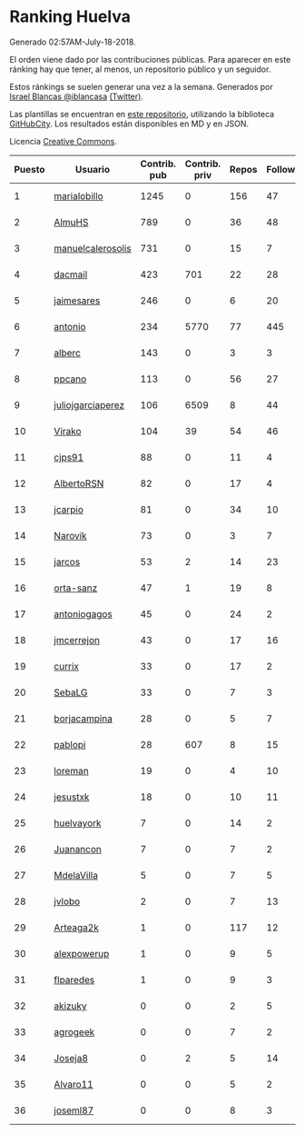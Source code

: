 # Ranking Huelva

Generado 02:57AM-July-18-2018.

El orden viene dado por las contribuciones públicas. Para aparecer en este ránking hay que tener, al menos, un repositorio público y un seguidor.

Estos ránkings se suelen generar una vez a la semana. Generados por [Israel Blancas @iblancasa](https://github.com/iblancasa/) [(Twitter)](https://twitter.com/iblancasa).

Las plantillas se encuentran en [este repositorio](https://github.com/iblancasa/GH-Spanish-Ranking), utilizando la biblioteca [GitHubCity](https://github.com/iblancasa/GitHubCity). Los resultados están disponibles en MD y en JSON.

Licencia [Creative Commons](https://creativecommons.org/licenses/by/4.0/).

| Puesto   |  Usuario  | Contrib. pub | Contrib. priv |Repos| Followers | Desde |  Avatar  |
|----------|-----------|--------------|---------------|-----|-----------|-------|----------|
|1|[marialobillo](https://github.com/marialobillo)|1245|0|156|47|2011-10-22|![marialobillo]()|
|2|[AlmuHS](https://github.com/AlmuHS)|789|0|36|48|2015-10-11|![AlmuHS]()|
|3|[manuelcalerosolis](https://github.com/manuelcalerosolis)|731|0|15|7|2012-12-20|![manuelcalerosolis]()|
|4|[dacmail](https://github.com/dacmail)|423|701|22|28|2008-05-28|![dacmail]()|
|5|[jaimesares](https://github.com/jaimesares)|246|0|6|20|2012-09-28|![jaimesares]()|
|6|[antonio](https://github.com/antonio)|234|5770|77|445|2008-07-19|![antonio]()|
|7|[alberc](https://github.com/alberc)|143|0|3|3|2016-10-08|![alberc]()|
|8|[ppcano](https://github.com/ppcano)|113|0|56|27|2011-06-02|![ppcano]()|
|9|[juliojgarciaperez](https://github.com/juliojgarciaperez)|106|6509|8|44|2015-08-26|![juliojgarciaperez]()|
|10|[Virako](https://github.com/Virako)|104|39|54|46|2011-05-28|![Virako]()|
|11|[cjps91](https://github.com/cjps91)|88|0|11|4|2017-11-08|![cjps91]()|
|12|[AlbertoRSN](https://github.com/AlbertoRSN)|82|0|17|4|2015-09-30|![AlbertoRSN]()|
|13|[jcarpio](https://github.com/jcarpio)|81|0|34|10|2010-11-23|![jcarpio]()|
|14|[Narovik](https://github.com/Narovik)|73|0|3|7|2016-06-12|![Narovik]()|
|15|[jarcos](https://github.com/jarcos)|53|2|14|23|2011-07-23|![jarcos]()|
|16|[orta-sanz](https://github.com/orta-sanz)|47|1|19|8|2013-01-22|![orta-sanz]()|
|17|[antoniogagos](https://github.com/antoniogagos)|45|0|24|2|2015-09-18|![antoniogagos]()|
|18|[jmcerrejon](https://github.com/jmcerrejon)|43|0|17|16|2012-07-09|![jmcerrejon]()|
|19|[currix](https://github.com/currix)|33|0|17|2|2013-12-21|![currix]()|
|20|[SebaLG](https://github.com/SebaLG)|33|0|7|3|2015-11-17|![SebaLG]()|
|21|[borjacampina](https://github.com/borjacampina)|28|0|5|7|2010-12-08|![borjacampina]()|
|22|[pablopi](https://github.com/pablopi)|28|607|8|15|2014-02-19|![pablopi]()|
|23|[loreman](https://github.com/loreman)|19|0|4|10|2010-11-19|![loreman]()|
|24|[jesustxk](https://github.com/jesustxk)|18|0|10|11|2014-07-01|![jesustxk]()|
|25|[huelvayork](https://github.com/huelvayork)|7|0|14|2|2011-03-29|![huelvayork]()|
|26|[Juanancon](https://github.com/Juanancon)|7|0|7|2|2016-04-29|![Juanancon]()|
|27|[MdelaVilla](https://github.com/MdelaVilla)|5|0|7|5|2012-07-18|![MdelaVilla]()|
|28|[jvlobo](https://github.com/jvlobo)|2|0|7|13|2013-10-12|![jvlobo]()|
|29|[Arteaga2k](https://github.com/Arteaga2k)|1|0|117|12|2012-05-11|![Arteaga2k]()|
|30|[alexpowerup](https://github.com/alexpowerup)|1|0|9|5|2015-04-20|![alexpowerup]()|
|31|[flparedes](https://github.com/flparedes)|1|0|9|3|2015-06-28|![flparedes]()|
|32|[akizuky](https://github.com/akizuky)|0|0|2|5|2011-09-08|![akizuky]()|
|33|[agrogeek](https://github.com/agrogeek)|0|0|7|2|2009-04-01|![agrogeek]()|
|34|[Joseja8](https://github.com/Joseja8)|0|2|5|14|2014-07-12|![Joseja8]()|
|35|[Alvaro11](https://github.com/Alvaro11)|0|0|5|2|2014-09-26|![Alvaro11]()|
|36|[joseml87](https://github.com/joseml87)|0|0|8|3|2016-01-13|![joseml87]()|
